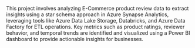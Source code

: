 This project involves analyzing E-Commerce product review data to extract insights using a star schema approach in Azure Synapse Analytics, leveraging tools like Azure Data Lake Storage, Databricks, and Azure Data Factory for ETL operations. Key metrics such as product ratings, reviewer behavior, and temporal trends are identified and visualized using a Power BI dashboard to provide actionable insights for businesses.
